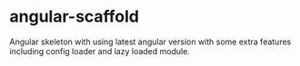 # angular-scaffold
Angular skeleton with using latest angular version with some extra features including config loader and lazy loaded module.
